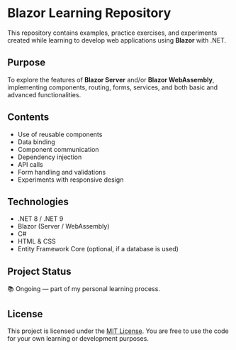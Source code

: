 # Blazor Learning Repository

This repository contains examples, practice exercises, and experiments created while learning to develop web applications using **Blazor** with .NET.

## Purpose

To explore the features of **Blazor Server** and/or **Blazor WebAssembly**, implementing components, routing, forms, services, and both basic and advanced functionalities.

## Contents

- Use of reusable components
- Data binding
- Component communication
- Dependency injection
- API calls
- Form handling and validations
- Experiments with responsive design

## Technologies

- .NET 8 / .NET 9
- Blazor (Server / WebAssembly)
- C#
- HTML & CSS
- Entity Framework Core (optional, if a database is used)

## Project Status

📚 Ongoing — part of my personal learning process.

## License

This project is licensed under the [MIT License](LICENSE). You are free to use the code for your own learning or development purposes.

